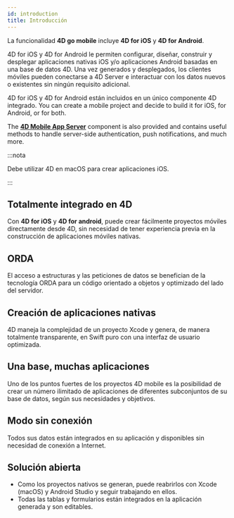 ```yaml
---
id: introduction
title: Introducción
---
```




La funcionalidad **4D go mobile** incluye **4D for iOS** y **4D for Android**.

4D for iOS y 4D for Android le permiten configurar, diseñar, construir y desplegar aplicaciones nativas iOS y/o aplicaciones Android basadas en una base de datos 4D. Una vez generados y desplegados, los clientes móviles pueden conectarse a 4D Server e interactuar con los datos nuevos o existentes sin ningún requisito adicional.

4D for iOS y 4D for Android están incluidos en un único componente 4D integrado. You can create a mobile project and decide to build it for iOS, for Android, or for both.

The [**4D Mobile App Server**](https://github.com/4d/4D-Mobile-App-Server#4d-mobile-app-server) component is also provided and contains useful methods to handle server-side authentication, push notifications, and much more.

:::nota

Debe utilizar 4D en macOS para crear aplicaciones iOS.

:::


## Totalmente integrado en 4D

Con **4D for iOS** y **4D for android**, puede crear fácilmente proyectos móviles directamente desde 4D, sin necesidad de tener experiencia previa en la construcción de aplicaciones móviles nativas.

## ORDA

El acceso a estructuras y las peticiones de datos se benefician de la tecnología ORDA para un código orientado a objetos y optimizado del lado del servidor.

## Creación de aplicaciones nativas

4D maneja la complejidad de un proyecto Xcode y genera, de manera totalmente transparente, en Swift puro con una interfaz de usuario optimizada.

## Una base, muchas aplicaciones

Uno de los puntos fuertes de los proyectos 4D mobile es la posibilidad de crear un número ilimitado de aplicaciones de diferentes subconjuntos de su base de datos, según sus necesidades y objetivos.

## Modo sin conexión

Todos sus datos están integrados en su aplicación y disponibles sin necesidad de conexión a Internet.

## Solución abierta

* Como los proyectos nativos se generan, puede reabrirlos con Xcode (macOS) y Android Studio y seguir trabajando en ellos.
* Todas las tablas y formularios están integrados en la aplicación generada y son editables.
